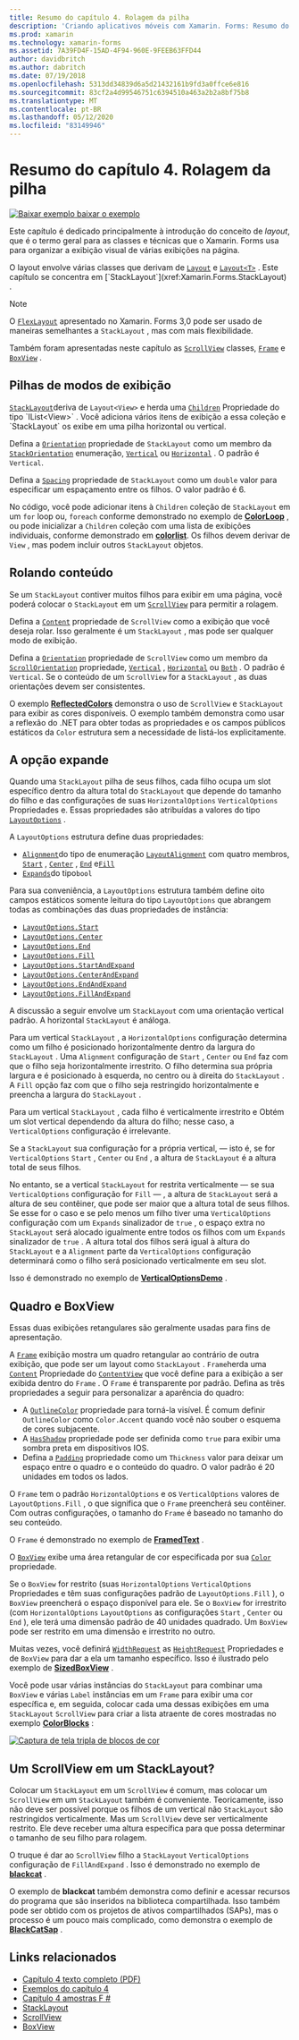 ```yaml
---
title: Resumo do capítulo 4. Rolagem da pilha
description: 'Criando aplicativos móveis com Xamarin. Forms: Resumo do capítulo 4. Rolagem da pilha'
ms.prod: xamarin
ms.technology: xamarin-forms
ms.assetid: 7A39FD4F-15AD-4F94-960E-9FEEB63FFD44
author: davidbritch
ms.author: dabritch
ms.date: 07/19/2018
ms.openlocfilehash: 5313dd34839d6a5d21432161b9fd3a0ffce6e816
ms.sourcegitcommit: 83cf2a4d99546751c6394510a463a2b2a8bf75b8
ms.translationtype: MT
ms.contentlocale: pt-BR
ms.lasthandoff: 05/12/2020
ms.locfileid: "83149946"
---
```

# <a name="summary-of-chapter-4-scrolling-the-stack"></a>Resumo do capítulo 4. Rolagem da pilha

[![Baixar exemplo ](~/media/shared/download.png) baixar o exemplo](https://github.com/xamarin/xamarin-forms-book-samples/tree/master/Chapter04)

Este capítulo é dedicado principalmente à introdução do conceito de *layout*, que é o termo geral para as classes e técnicas que o Xamarin. Forms usa para organizar a exibição visual de várias exibições na página.

O layout envolve várias classes que derivam de [`Layout`](xref:Xamarin.Forms.Layout) e [`Layout<T>`](xref:Xamarin.Forms.Layout`1) . Este capítulo se concentra em [`StackLayout`](xref:Xamarin.Forms.StackLayout) .

> [!NOTE]
> O [`FlexLayout`](~/xamarin-forms/user-interface/layouts/flex-layout.md) apresentado no Xamarin. Forms 3,0 pode ser usado de maneiras semelhantes a `StackLayout` , mas com mais flexibilidade.

Também foram apresentadas neste capítulo as [`ScrollView`](xref:Xamarin.Forms.ScrollView) classes, [`Frame`](xref:Xamarin.Forms.Frame) e [`BoxView`](xref:Xamarin.Forms.BoxView) .

## <a name="stacks-of-views"></a>Pilhas de modos de exibição

[`StackLayout`](xref:Xamarin.Forms.StackLayout)deriva de `Layout<View>` e herda uma [`Children`](xref:Xamarin.Forms.Layout`1) Propriedade do tipo `IList<View>` . Você adiciona vários itens de exibição a essa coleção e `StackLayout` os exibe em uma pilha horizontal ou vertical.

Defina a [`Orientation`](xref:Xamarin.Forms.StackLayout.Orientation) propriedade de `StackLayout` como um membro da [`StackOrientation`](xref:Xamarin.Forms.StackOrientation) enumeração, [`Vertical`](xref:Xamarin.Forms.StackOrientation.Vertical) ou [`Horizontal`](xref:Xamarin.Forms.StackOrientation.Horizontal) . O padrão é `Vertical`.

Defina a [`Spacing`](xref:Xamarin.Forms.StackLayout.Spacing) propriedade de `StackLayout` como um `double` valor para especificar um espaçamento entre os filhos. O valor padrão é 6.

No código, você pode adicionar itens à `Children` coleção de `StackLayout` em um `for` loop ou, `foreach` conforme demonstrado no exemplo de [**ColorLoop**](https://github.com/xamarin/xamarin-forms-book-samples/tree/master/Chapter04/ColorLoop) , ou pode inicializar a `Children` coleção com uma lista de exibições individuais, conforme demonstrado em [**colorlist**](https://github.com/xamarin/xamarin-forms-book-samples/tree/master/Chapter04/ColorList). Os filhos devem derivar de `View` , mas podem incluir outros `StackLayout` objetos.

## <a name="scrolling-content"></a>Rolando conteúdo

Se um `StackLayout` contiver muitos filhos para exibir em uma página, você poderá colocar o `StackLayout` em um [`ScrollView`](xref:Xamarin.Forms.ScrollView) para permitir a rolagem.

Defina a [`Content`](xref:Xamarin.Forms.ScrollView.Content) propriedade de `ScrollView` como a exibição que você deseja rolar. Isso geralmente é um `StackLayout` , mas pode ser qualquer modo de exibição.

Defina a [`Orientation`](xref:Xamarin.Forms.ScrollView.Orientation) propriedade de `ScrollView` como um membro da [`ScrollOrientation`](xref:Xamarin.Forms.ScrollOrientation) propriedade, [`Vertical`](xref:Xamarin.Forms.ScrollOrientation.Vertical) , [`Horizontal`](xref:Xamarin.Forms.ScrollOrientation.Horizontal) ou [`Both`](xref:Xamarin.Forms.ScrollOrientation.Both) . O padrão é `Vertical`. Se o conteúdo de um `ScrollView` for a `StackLayout` , as duas orientações devem ser consistentes.

O exemplo [**ReflectedColors**](https://github.com/xamarin/xamarin-forms-book-samples/tree/master/Chapter04/ReflectedColors) demonstra o uso de `ScrollView` e `StackLayout` para exibir as cores disponíveis. O exemplo também demonstra como usar a reflexão do .NET para obter todas as propriedades e os campos públicos estáticos da `Color` estrutura sem a necessidade de listá-los explicitamente.

## <a name="the-expands-option"></a>A opção expande

Quando uma `StackLayout` pilha de seus filhos, cada filho ocupa um slot específico dentro da altura total do `StackLayout` que depende do tamanho do filho e das configurações de suas `HorizontalOptions` `VerticalOptions` Propriedades e. Essas propriedades são atribuídas a valores do tipo [`LayoutOptions`](xref:Xamarin.Forms.LayoutOptions) .

A `LayoutOptions` estrutura define duas propriedades:

- [`Alignment`](xref:Xamarin.Forms.LayoutOptions.Alignment)do tipo de enumeração [`LayoutAlignment`](xref:Xamarin.Forms.LayoutAlignment) com quatro membros, [`Start`](xref:Xamarin.Forms.LayoutAlignment.Start) , [`Center`](xref:Xamarin.Forms.LayoutAlignment.Center) , [`End`](xref:Xamarin.Forms.LayoutAlignment.End) e[`Fill`](xref:Xamarin.Forms.LayoutAlignment.Fill)
- [`Expands`](xref:Xamarin.Forms.LayoutOptions.Expands)do tipo`bool`

Para sua conveniência, a `LayoutOptions` estrutura também define oito campos estáticos somente leitura do tipo `LayoutOptions` que abrangem todas as combinações das duas propriedades de instância:

- [`LayoutOptions.Start`](xref:Xamarin.Forms.LayoutOptions.Start)
- [`LayoutOptions.Center`](xref:Xamarin.Forms.LayoutOptions.Center)
- [`LayoutOptions.End`](xref:Xamarin.Forms.LayoutOptions.End)
- [`LayoutOptions.Fill`](xref:Xamarin.Forms.LayoutOptions.Fill)
- [`LayoutOptions.StartAndExpand`](xref:Xamarin.Forms.LayoutOptions.StartAndExpand)
- [`LayoutOptions.CenterAndExpand`](xref:Xamarin.Forms.LayoutOptions.CenterAndExpand)
- [`LayoutOptions.EndAndExpand`](xref:Xamarin.Forms.LayoutOptions.EndAndExpand)
- [`LayoutOptions.FillAndExpand`](xref:Xamarin.Forms.LayoutOptions.FillAndExpand)

A discussão a seguir envolve um `StackLayout` com uma orientação vertical padrão. A horizontal `StackLayout` é análoga.

Para um vertical `StackLayout` , a `HorizontalOptions` configuração determina como um filho é posicionado horizontalmente dentro da largura do `StackLayout` . Uma `Alignment` configuração de `Start` , `Center` ou `End` faz com que o filho seja horizontalmente irrestrito. O filho determina sua própria largura e é posicionado à esquerda, no centro ou à direita do `StackLayout` . A `Fill` opção faz com que o filho seja restringido horizontalmente e preencha a largura do `StackLayout` .

Para um vertical `StackLayout` , cada filho é verticalmente irrestrito e Obtém um slot vertical dependendo da altura do filho; nesse caso, a `VerticalOptions` configuração é irrelevante.

Se a `StackLayout` sua configuração for a própria vertical, &mdash; isto é, se for `VerticalOptions` `Start` , `Center` ou `End` , a altura de `StackLayout` é a altura total de seus filhos.

No entanto, se a vertical `StackLayout` for restrita verticalmente &mdash; se sua `VerticalOptions` configuração for `Fill` &mdash; , a altura de `StackLayout` será a altura de seu contêiner, que pode ser maior que a altura total de seus filhos. Se esse for o caso e se pelo menos um filho tiver uma `VerticalOptions` configuração com um `Expands` sinalizador de `true` , o espaço extra no `StackLayout` será alocado igualmente entre todos os filhos com um `Expands` sinalizador de `true` . A altura total dos filhos será igual à altura do `StackLayout` e a `Alignment` parte da `VerticalOptions` configuração determinará como o filho será posicionado verticalmente em seu slot.

Isso é demonstrado no exemplo de [**VerticalOptionsDemo**](https://github.com/xamarin/xamarin-forms-book-samples/tree/master/Chapter04/VerticalOptionsDemo) .

## <a name="frame-and-boxview"></a>Quadro e BoxView

Essas duas exibições retangulares são geralmente usadas para fins de apresentação.

A [`Frame`](xref:Xamarin.Forms.Frame) exibição mostra um quadro retangular ao contrário de outra exibição, que pode ser um layout como `StackLayout` . `Frame`herda uma [`Content`](xref:Xamarin.Forms.ContentView.Content) Propriedade do [`ContentView`](xref:Xamarin.Forms.ContentView) que você define para a exibição a ser exibida dentro do `Frame` . O `Frame` é transparente por padrão. Defina as três propriedades a seguir para personalizar a aparência do quadro:

- A [`OutlineColor`](xref:Xamarin.Forms.Frame.OutlineColor) propriedade para torná-la visível. É comum definir `OutlineColor` como `Color.Accent` quando você não souber o esquema de cores subjacente.
- A [`HasShadow`](xref:Xamarin.Forms.Frame.HasShadow) propriedade pode ser definida como `true` para exibir uma sombra preta em dispositivos IOS.
- Defina a [`Padding`](xref:Xamarin.Forms.Layout.Padding) propriedade como um `Thickness` valor para deixar um espaço entre o quadro e o conteúdo do quadro. O valor padrão é 20 unidades em todos os lados.

O `Frame` tem o padrão `HorizontalOptions` e os `VerticalOptions` valores de `LayoutOptions.Fill` , o que significa que o `Frame` preencherá seu contêiner. Com outras configurações, o tamanho do `Frame` é baseado no tamanho do seu conteúdo.

O `Frame` é demonstrado no exemplo de [**FramedText**](https://github.com/xamarin/xamarin-forms-book-samples/tree/master/Chapter04/FramedText) .

O [`BoxView`](xref:Xamarin.Forms.BoxView) exibe uma área retangular de cor especificada por sua [`Color`](xref:Xamarin.Forms.BoxView.Color) propriedade.

Se o `BoxView` for restrito (suas `HorizontalOptions` `VerticalOptions` Propriedades e têm suas configurações padrão de `LayoutOptions.Fill` ), o `BoxView` preencherá o espaço disponível para ele. Se o `BoxView` for irrestrito (com `HorizontalOptions` `LayoutOptions` as configurações `Start` , `Center` ou `End` ), ele terá uma dimensão padrão de 40 unidades quadrado. Um `BoxView` pode ser restrito em uma dimensão e irrestrito no outro.

Muitas vezes, você definirá [`WidthRequest`](xref:Xamarin.Forms.VisualElement.WidthRequest) as [`HeightRequest`](xref:Xamarin.Forms.VisualElement.HeightRequest) Propriedades e de `BoxView` para dar a ela um tamanho específico. Isso é ilustrado pelo exemplo de [**SizedBoxView**](https://github.com/xamarin/xamarin-forms-book-samples/tree/master/Chapter04/SizedBoxView) .

Você pode usar várias instâncias do `StackLayout` para combinar uma `BoxView` e várias `Label` instâncias em um `Frame` para exibir uma cor específica e, em seguida, colocar cada uma dessas exibições em uma `StackLayout` `ScrollView` para criar a lista atraente de cores mostradas no exemplo [**ColorBlocks**](https://github.com/xamarin/xamarin-forms-book-samples/tree/master/Chapter04/ColorBlocks) :

[![Captura de tela tripla de blocos de cor](images/ch04fg11-small.png "Lista de cores")](images/ch04fg11-large.png#lightbox "Lista de cores")

## <a name="a-scrollview-in-a-stacklayout"></a>Um ScrollView em um StackLayout?

Colocar um `StackLayout` em um `ScrollView` é comum, mas colocar um `ScrollView` em um `StackLayout` também é conveniente. Teoricamente, isso não deve ser possível porque os filhos de um vertical não `StackLayout` são restringidos verticalmente. Mas um `ScrollView` deve ser verticalmente restrito. Ele deve receber uma altura específica para que possa determinar o tamanho de seu filho para rolagem.

O truque é dar ao `ScrollView` filho a `StackLayout` `VerticalOptions` configuração de `FillAndExpand` . Isso é demonstrado no exemplo de [**blackcat**](https://github.com/xamarin/xamarin-forms-book-samples/tree/master/Chapter04/BlackCat) .

O exemplo de **blackcat** também demonstra como definir e acessar recursos do programa que são inseridos na biblioteca compartilhada. Isso também pode ser obtido com os projetos de ativos compartilhados (SAPs), mas o processo é um pouco mais complicado, como demonstra o exemplo de [**BlackCatSap**](https://github.com/xamarin/xamarin-forms-book-samples/tree/master/Chapter04/BlackCatSap) .

## <a name="related-links"></a>Links relacionados

- [Capítulo 4 texto completo (PDF)](https://download.xamarin.com/developer/xamarin-forms-book/XamarinFormsBook-Ch04-Apr2016.pdf)
- [Exemplos do capítulo 4](https://github.com/xamarin/xamarin-forms-book-samples/tree/master/Chapter04)
- [Capítulo 4 amostras F #](https://github.com/xamarin/xamarin-forms-book-samples/tree/master/Chapter04/FS)
- [StackLayout](~/xamarin-forms/user-interface/layouts/stacklayout.md)
- [ScrollView](~/xamarin-forms/user-interface/layouts/scroll-view.md)
- [BoxView](~/xamarin-forms/user-interface/boxview.md)
